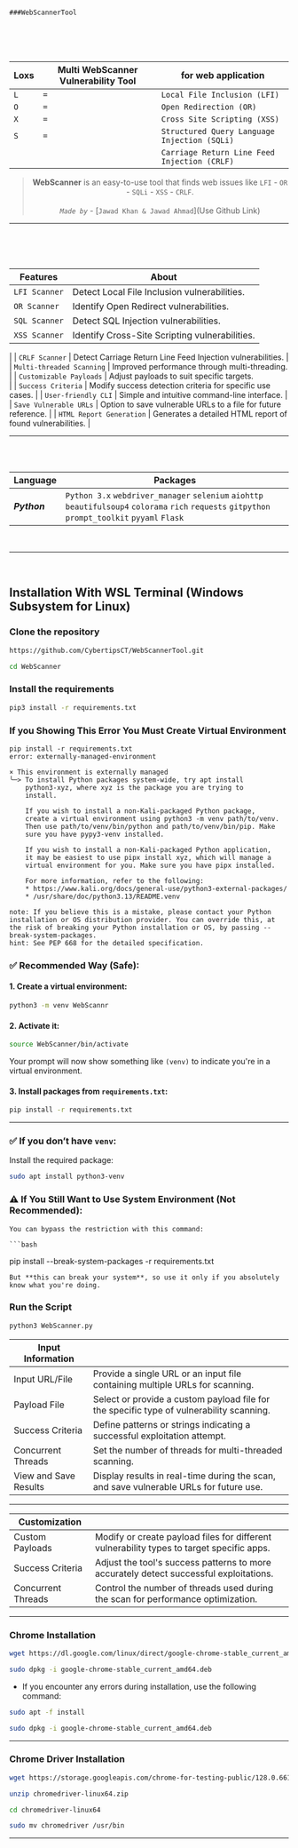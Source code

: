                                                                                           ###WebScannerTool
<br>
<br>
<br>

<div align="center">
   
|Loxs|Multi WebScanner Vulnerability Tool|for web application|
|----------------|--------------|-------------|
| `L`| `=`| `Local File Inclusion (LFI)`|
| `O`| `=`| `Open Redirection (OR)`|
| `X`| `=`| `Cross Site Scripting (XSS)`|
| `S`| `=`| `Structured Query Language Injection (SQLi)`|
|    |    | `Carriage Return Line Feed Injection (CRLF)`|

> **WebScanner** is an easy-to-use tool that finds web issues like `LFI` - `OR` - `SQLi` - `XSS` - `CRLF`. <br><br> *`Made by`* - [`Jawad Khan & Jawad Ahmad`](Use Github Link)

</div>

<hr>

<br>
<br>
<br>


| Features                          | About                                                                       |
|-----------------------------------|-----------------------------------------------------------------------------|
| `LFI Scanner`                     | Detect Local File Inclusion vulnerabilities.                                |
| `OR Scanner`                      | Identify Open Redirect vulnerabilities.                                     |
| `SQL Scanner`                     | Detect SQL Injection vulnerabilities.                                       |
| `XSS Scanner`                     | Identify Cross-Site Scripting vulnerabilities.                      
|
| `CRLF Scanner`                    | Detect Carriage Return Line Feed Injection vulnerabilities.                    |
| `Multi-threaded Scanning`         | Improved performance through multi-threading.                      
|
| `Customizable Payloads`           | Adjust payloads to suit specific targets.                            
|
| `Success Criteria`                | Modify success detection criteria for specific use cases.                              |
| `User-friendly CLI`               | Simple and intuitive command-line interface.                          |
| `Save Vulnerable URLs`            | Option to save vulnerable URLs to a file for future reference.                          |
| `HTML Report Generation`          | Generates a detailed HTML report of found vulnerabilities.                    |
<br>
<hr>
<br>
<br>

| Language                          | Packages                                                                     |
|-----------------------------------|-----------------------------------------------------------------------------|
| ***Python***| `Python 3.x` `webdriver_manager` `selenium` `aiohttp` `beautifulsoup4` `colorama` `rich` `requests` `gitpython` `prompt_toolkit` `pyyaml` `Flask`|

<br>
<hr>
<br>

## Installation With WSL Terminal (Windows Subsystem for Linux)

### Clone the repository

```bash
https://github.com/CybertipsCT/WebScannerTool.git
```
```bash
cd WebScanner
```

### Install the requirements

```bash
pip3 install -r requirements.txt

```
### If you Showing This Error You Must Create Virtual Environment

```
pip install -r requirements.txt
error: externally-managed-environment

× This environment is externally managed
╰─> To install Python packages system-wide, try apt install
    python3-xyz, where xyz is the package you are trying to
    install.

    If you wish to install a non-Kali-packaged Python package,
    create a virtual environment using python3 -m venv path/to/venv.
    Then use path/to/venv/bin/python and path/to/venv/bin/pip. Make
    sure you have pypy3-venv installed.

    If you wish to install a non-Kali-packaged Python application,
    it may be easiest to use pipx install xyz, which will manage a
    virtual environment for you. Make sure you have pipx installed.

    For more information, refer to the following:
    * https://www.kali.org/docs/general-use/python3-external-packages/
    * /usr/share/doc/python3.13/README.venv

note: If you believe this is a mistake, please contact your Python installation or OS distribution provider. You can override this, at the risk of breaking your Python installation or OS, by passing --break-system-packages.
hint: See PEP 668 for the detailed specification.

```
### ✅ Recommended Way (Safe):

#### 1. Create a virtual environment:

```bash
python3 -m venv WebScannr
```

#### 2. Activate it:

```bash
source WebScanner/bin/activate
```
Your prompt will now show something like `(venv)` to indicate you're in a virtual environment.

#### 3. Install packages from `requirements.txt`:

```bash
pip install -r requirements.txt
```
---
### ✅ If you don’t have `venv`:

Install the required package:

```bash
sudo apt install python3-venv
```
### ⚠️ If You Still Want to Use System Environment (Not Recommended):
```
You can bypass the restriction with this command:

```bash
```
pip install --break-system-packages -r requirements.txt
```
But **this can break your system**, so use it only if you absolutely know what you're doing.
```
### Run the Script

```bash
python3 WebScanner.py
```


| Input Information         |                                                                                         |
|---------------------------|-----------------------------------------------------------------------------------------|
| Input URL/File            | Provide a single URL or an input file containing multiple URLs for scanning.            |
| Payload File              | Select or provide a custom payload file for the specific type of vulnerability scanning.|
| Success Criteria          | Define patterns or strings indicating a successful exploitation attempt.                |
| Concurrent Threads        | Set the number of threads for multi-threaded scanning.                                  |
| View and Save Results     | Display results in real-time during the scan, and save vulnerable URLs for future use.  |

----

| Customization              |                                                                                          |
|----------------------------|------------------------------------------------------------------------------------------|
| Custom Payloads            | Modify or create payload files for different vulnerability types to target specific apps.|
| Success Criteria           | Adjust the tool's success patterns to more accurately detect successful exploitations.   |
| Concurrent Threads         | Control the number of threads used during the scan for performance optimization.         |


----

### Chrome Installation

```bash
wget https://dl.google.com/linux/direct/google-chrome-stable_current_amd64.deb
```

```bash
sudo dpkg -i google-chrome-stable_current_amd64.deb
```

- If you encounter any errors during installation, use the following command:

```bash
sudo apt -f install
```

```bash
sudo dpkg -i google-chrome-stable_current_amd64.deb
```

----

### Chrome Driver Installation

```bash
wget https://storage.googleapis.com/chrome-for-testing-public/128.0.6613.119/linux64/chromedriver-linux64.zip
```
```bash
unzip chromedriver-linux64.zip
```
```bash
cd chromedriver-linux64 
```
```bash
sudo mv chromedriver /usr/bin
```
<hr>

<br>

<br>
